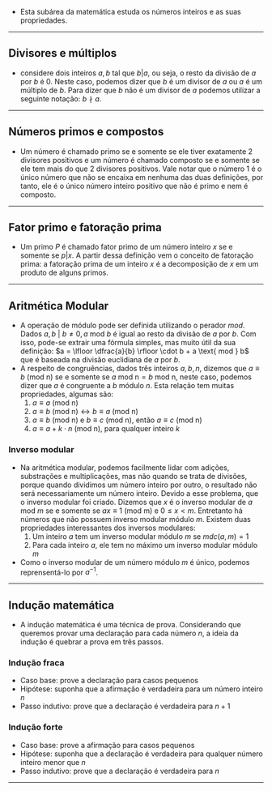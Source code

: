 - Esta subárea da matemática estuda os números inteiros e as suas propriedades.

---

## Divisores e múltiplos

- considere dois inteiros $a, b$ tal que $b \vert a$, ou seja, o resto da divisão de $a$ por $b$ é 0. Neste caso, podemos dizer que $b$ é um divisor de $a$ ou $a$ é um múltiplo de $b$. Para dizer que $b$ não é um divisor de $a$ podemos utilizar a seguinte notação: $b \nmid a$.

---

## Números primos e compostos

- Um número é chamado primo se e somente se ele tiver exatamente 2 divisores positivos e um número é chamado composto se e somente se ele tem mais do que 2 divisores positivos. Vale notar que o número 1 é o único número que não se encaixa em nenhuma das duas definições, por tanto, ele é o único número inteiro positivo que não é primo e nem é composto.

---

## Fator primo e fatoração prima

- Um primo $P$ é chamado fator primo de um número inteiro $x$ se e somente se $p \vert x$. A partir dessa definição vem o conceito de fatoração prima: a fatoração prima de um inteiro $x$ é a decomposição de $x$ em um produto de alguns primos.

---

## Aritmética Modular

- A operação de módulo pode ser definida utilizando o perador $mod$. Dados $a, b \text{ | } b \neq 0, a \text{ mod } b$ é igual ao resto da divisão de $a$ por $b$. Com isso, pode-se extrair uma fórmula simples, mas muito útil da sua definição: $a = \lfloor \dfrac{a}{b} \rfloor \cdot b + a \text{ mod } b$ que é baseada na divisão euclidiana de $a$ por $b$.
- A respeito de congruências, dados três inteiros $a, b, n$, dizemos que $a \equiv b \text{ (mod n)}$ se e somente se $a \text{ mod n}= b \text{ mod n}$, neste caso, podemos dizer que $a$ é congruente a $b$ módulo $n$. Esta relação tem muitas propriedades, algumas são:
    1. $a \equiv a \text{ (mod n)}$
    2. $a \equiv b \text{ (mod n)} \leftrightarrow b \equiv a \text{ (mod n)}$
    3. $a \equiv b \text{ (mod n)}$ e $b \equiv c \text{ (mod n)}$, então $a \equiv c \text{ (mod n)}$
    4. $a \equiv a + k \cdot n \text{ (mod n)}$, para qualquer inteiro $k$

### Inverso modular

- Na aritmética modular, podemos facilmente lidar com adições, substrações e multiplicações, mas não quando se trata de divisões, porque quando dividimos um número inteiro por outro, o resultado não será necessariamente um número inteiro. Devido a esse problema, que o inverso modular foi criado. Dizemos que $x$ é o inverso modular de $a \text{ mod } m$ se e somente se $ax \equiv 1 \text{ (mod m)}$ e $0 \leq x < m$. Entretanto há números que não possuem inverso modular módulo $m$. Existem duas propriedades interessantes dos inversos modulares:
	1. Um inteiro $a$ tem um inverso modular módulo $m$ se $mdc(a, m) = 1$
	2. Para cada inteiro $a$, ele tem no máximo um inverso modular módulo $m$
- Como o inverso modular de um número módulo $m$ é único, podemos reprensentá-lo por $a^{-1}$.

---

## Indução matemática

- A indução matemática é uma técnica de prova. Considerando que queremos provar uma declaração para cada número $n$, a ideia da indução é quebrar a prova em três passos.

### Indução fraca

- Caso base: prove a declaração para casos pequenos
- Hipótese: suponha que a afirmação é verdadeira para um número inteiro $n$
- Passo indutivo: prove que a declaração é verdadeira para $n + 1$

### Indução forte

- Caso base: prove a afirmação para casos pequenos
- Hipótese: suponha que a declaração é verdadeira para qualquer número inteiro menor que $n$
- Passo indutivo: prove que a declaração é verdadeira para $n$

---